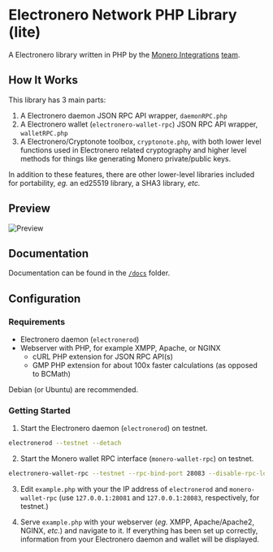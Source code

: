 # Electronero Network PHP Library (lite)
A Electronero library written in PHP by the [Monero Integrations](https://monerointegrations.com) [team](https://github.com/monero-integrations/monerophp/graphs/contributors).

## How It Works
This library has 3 main parts:

1. A Electronero daemon JSON RPC API wrapper, `daemonRPC.php`
2. A Electronero wallet (`electronero-wallet-rpc`) JSON RPC API wrapper, `walletRPC.php`
3. A Electronero/Cryptonote toolbox, `cryptonote.php`, with both lower level functions used in Electronero related cryptography and higher level methods for things like generating Monero private/public keys.

In addition to these features, there are other lower-level libraries included for portability, *eg.* an ed25519 library, a SHA3 library, *etc.*

## Preview
![Preview](https://user-images.githubusercontent.com/4107993/38056594-b6cd6e14-3291-11e8-96e2-a771b0e9cee3.png)

## Documentation

Documentation can be found in the [`/docs`](https://github.com/electronero/electronero-network-php-sdk/tree/master/docs) folder.

## Configuration
### Requirements
 - Electronero daemon (`electronerod`)
 - Webserver with PHP, for example XMPP, Apache, or NGINX
    - cURL PHP extension for JSON RPC API(s)
    - GMP PHP extension for about 100x faster calculations (as opposed to BCMath)

Debian (or Ubuntu) are recommended.
 
### Getting Started

1. Start the Electronero daemon (`electronerod`) on testnet.
```bash
electronerod --testnet --detach
```

2. Start the Monero wallet RPC interface (`monero-wallet-rpc`) on testnet.
```bash
electronero-wallet-rpc --testnet --rpc-bind-port 28083 --disable-rpc-login --wallet-dir /path/to/wallet/directory
```

3. Edit `example.php` with your the IP address of `electronerod` and `monero-wallet-rpc` (use `127.0.0.1:28081` and `127.0.0.1:28083`, respectively, for testnet.)

4. Serve `example.php` with your webserver (*eg.* XMPP, Apache/Apache2, NGINX, *etc.*) and navigate to it.  If everything has been set up correctly, information from your Electronero daemon and wallet will be displayed.
